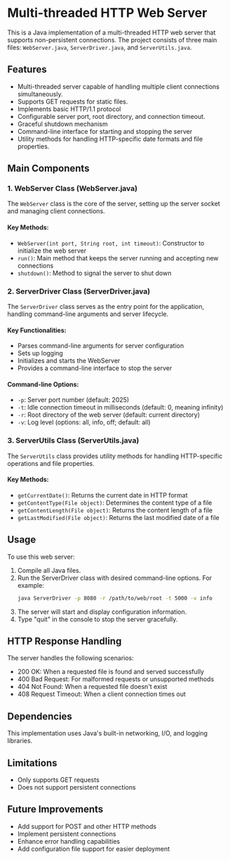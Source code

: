 # Multi-threaded HTTP Web Server

This is a Java implementation of a multi-threaded HTTP web server that supports non-persistent connections. The project consists of three main files: `WebServer.java`, `ServerDriver.java`, and `ServerUtils.java`.

## Features

- Multi-threaded server capable of handling multiple client connections simultaneously.
- Supports GET requests for static files.
- Implements basic HTTP/1.1 protocol
- Configurable server port, root directory, and connection timeout.
- Graceful shutdown mechanism
- Command-line interface for starting and stopping the server
- Utility methods for handling HTTP-specific date formats and file properties.

## Main Components

### 1. WebServer Class (WebServer.java)

The `WebServer` class is the core of the server, setting up the server socket and managing client connections.

#### Key Methods:

- `WebServer(int port, String root, int timeout)`: Constructor to initialize the web server
- `run()`: Main method that keeps the server running and accepting new connections
- `shutdown()`: Method to signal the server to shut down

### 2. ServerDriver Class (ServerDriver.java)

The `ServerDriver` class serves as the entry point for the application, handling command-line arguments and server lifecycle.

#### Key Functionalities:

- Parses command-line arguments for server configuration
- Sets up logging
- Initializes and starts the WebServer
- Provides a command-line interface to stop the server

#### Command-line Options:

- `-p`: Server port number (default: 2025)
- `-t`: Idle connection timeout in milliseconds (default: 0, meaning infinity)
- `-r`: Root directory of the web server (default: current directory)
- `-v`: Log level (options: all, info, off; default: all)

### 3. ServerUtils Class (ServerUtils.java)

The `ServerUtils` class provides utility methods for handling HTTP-specific operations and file properties.

#### Key Methods:

- `getCurrentDate()`: Returns the current date in HTTP format
- `getContentType(File object)`: Determines the content type of a file
- `getContentLength(File object)`: Returns the content length of a file
- `getLastModified(File object)`: Returns the last modified date of a file

## Usage

To use this web server:

1. Compile all Java files.
2. Run the ServerDriver class with desired command-line options. For example:
    ```sh
    java ServerDriver -p 8080 -r /path/to/web/root -t 5000 -v info
    ```
3. The server will start and display configuration information.
4. Type "quit" in the console to stop the server gracefully.

## HTTP Response Handling

The server handles the following scenarios:

- 200 OK: When a requested file is found and served successfully
- 400 Bad Request: For malformed requests or unsupported methods
- 404 Not Found: When a requested file doesn't exist
- 408 Request Timeout: When a client connection times out

## Dependencies

This implementation uses Java's built-in networking, I/O, and logging libraries.

## Limitations

- Only supports GET requests
- Does not support persistent connections

## Future Improvements

- Add support for POST and other HTTP methods
- Implement persistent connections
- Enhance error handling capabilities
- Add configuration file support for easier deployment

